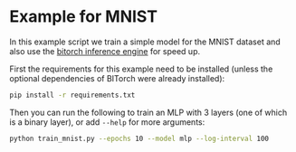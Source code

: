# Example for MNIST

In this example script we train a simple model for the MNIST dataset and also use the [bitorch inference engine](https://github.com/hpi-xnor/bitorch-inference-engine) for speed up.

First the requirements for this example need to be installed
(unless the optional dependencies of BITorch were already installed):
```bash
pip install -r requirements.txt
```

Then you can run the following to train an MLP with 3 layers (one of which is a binary layer),
or add `--help` for more arguments:
```bash
python train_mnist.py --epochs 10 --model mlp --log-interval 100
```
